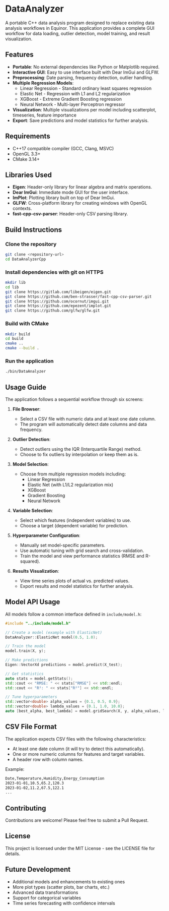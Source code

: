 # DataAnalyzer

A portable C++ data analysis program designed to replace existing data analysis workflows in Equinor. This application provides a complete GUI workflow for data loading, outlier detection, model training, and result visualization.

## Features

- **Portable**: No external dependencies like Python or Matplotlib required.
- **Interactive GUI**: Easy to use interface built with Dear ImGui and GLFW.
- **Preprocessing**: Date parsing, frequency detection, outlier handling.
- **Multiple Regression Models**:
  - Linear Regression - Standard ordinary least squares regression
  - Elastic Net - Regression with L1 and L2 regularization
  - XGBoost - Extreme Gradient Boosting regression
  - Neural Network - Multi-layer Perceptron regressor
- **Visualization**: Multiple visualizations per model including scatterplot, timeseries, feature importance
- **Export**: Save predictions and model statistics for further analysis.

## Requirements

- C++17 compatible compiler (GCC, Clang, MSVC)
- OpenGL 3.3+
- CMake 3.14+

## Libraries Used

- **Eigen**: Header-only library for linear algebra and matrix operations.
- **Dear ImGui**: Immediate mode GUI for the user interface.
- **ImPlot**: Plotting library built on top of Dear ImGui.
- **GLFW**: Cross-platform library for creating windows with OpenGL contexts.
- **fast-cpp-csv-parser**: Header-only CSV parsing library.

## Build Instructions

### Clone the repository

```bash
git clone <repository-url>
cd DataAnalyzerCpp
```

### Install dependencies with git on HTTPS

```bash
mkdir lib
cd lib
git clone https://gitlab.com/libeigen/eigen.git
git clone https://github.com/ben-strasser/fast-cpp-csv-parser.git
git clone https://github.com/ocornut/imgui.git
git clone https://github.com/epezent/implot.git
git clone https://github.com/glfw/glfw.git
```

### Build with CMake

```bash
mkdir build
cd build
cmake ..
cmake --build .
```

### Run the application

```bash
./bin/DataAnalyzer
```

## Usage Guide

The application follows a sequential workflow through six screens:

1. **File Browser**:
   - Select a CSV file with numeric data and at least one date column.
   - The program will automatically detect date columns and data frequency.

2. **Outlier Detection**:
   - Detect outliers using the IQR (Interquartile Range) method.
   - Choose to fix outliers by interpolation or keep them as is.

3. **Model Selection**:
   - Choose from multiple regression models including:
     - Linear Regression
     - Elastic Net (with L1/L2 regularization mix)
     - XGBoost
     - Gradient Boosting
     - Neural Network

4. **Variable Selection**:
   - Select which features (independent variables) to use.
   - Choose a target (dependent variable) for prediction.

5. **Hyperparameter Configuration**:
   - Manually set model-specific parameters.
   - Use automatic tuning with grid search and cross-validation.
   - Train the model and view performance statistics (RMSE and R-squared).

6. **Results Visualization**:
   - View time series plots of actual vs. predicted values.
   - Export results and model statistics for further analysis.

## Model API Usage

All models follow a common interface defined in `include/model.h`:

```cpp
#include "../include/model.h"

// Create a model (example with ElasticNet)
DataAnalyzer::ElasticNet model(0.5, 1.0);

// Train the model
model.train(X, y);

// Make predictions
Eigen::VectorXd predictions = model.predict(X_test);

// Get statistics
auto stats = model.getStats();
std::cout << "RMSE: " << stats["RMSE"] << std::endl;
std::cout << "R²: " << stats["R²"] << std::endl;

// Tune hyperparameters
std::vector<double> alpha_values = {0.1, 0.5, 0.9};
std::vector<double> lambda_values = {0.1, 1.0, 10.0};
auto [best_alpha, best_lambda] = model.gridSearch(X, y, alpha_values, lambda_values);
```

## CSV File Format

The application expects CSV files with the following characteristics:

- At least one date column (it will try to detect this automatically).
- One or more numeric columns for features and target variables.
- A header row with column names.

Example:

```txt
Date,Temperature,Humidity,Energy_Consumption
2023-01-01,10.5,65.2,120.3
2023-01-02,11.2,67.5,122.1
...
```

## Contributing

Contributions are welcome! Please feel free to submit a Pull Request.

## License

This project is licensed under the MIT License - see the LICENSE file for details.

## Future Development

- Additional models and enhancements to existing ones
- More plot types (scatter plots, bar charts, etc.)
- Advanced data transformations
- Support for categorical variables
- Time series forecasting with confidence intervals
